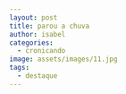 ```yaml
---
layout: post
title: parou a chuva
author: isabel
categories:
  - cronicando
image: assets/images/11.jpg
tags:
  - destaque
---
```

